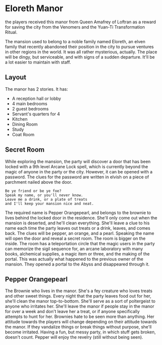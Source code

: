 # Eloreth Manor
the players received this manor from Queen Amafrey of Loftran as a reward for saving the city from the Venomers and the Yuan-Ti Transformation Ritual.

The mansion used to belong to a noble family named Eloreth, an elven family that recently abandoned their position in the city to pursue ventures in other regions in the world. It was all rather mysterious, actually. The place will be dingy, but serviceable, and with signs of a sudden departure. It'll be a lot easier to maintain with staff.

## Layout
The manor has 2 stories. It has:
- A reception hall or lobby
- 4 main bedrooms
- 2 guest bedrooms
- Servant's quarters for 4
- Kitchen
- Dining Room
- Study
- Coat Room

## Secret Room
While exploring the mansion, the party will discover a door that has been locked with a 9th level Arcane Lock spell, which is currently beyond the magic of anyone in the party or the city. However, it can be opened with a password. The clues for the password are written in elvish on a piece of parchment nailed above the door.

```
Be ye friend or be ye foe?
Speak my name, or you'll never know.
Leave me a drink, or a plate of treats
and I'll keep your mansion nice and neat.
```

The required name is Pepper Orangepearl, and belongs to the brownie to lives behind the locked door in the residence. She'll only come out when the mansion is deserted, and he'll clean everything. She'll leave a clue to his name each time the party leaves out treats or a drink, leaves, and comes back. The clues will be pepper, an orange, and a pearl. Speaking the name will open the door and reveal a secret room. The room is bigger on the inside. The room has a teleportation circle that the magic users in the party can memorize the sigil sequence for, an arcane laboratory with many books, alchemical supplies, a magic item or three, and the making of the portal. This was actually what happened to the previous owner of the mansion. They opened a portal to the Abyss and disappeared through it.

## Pepper Orangepearl
The Brownie who lives in the manor. She's a fey creature who loves treats and other sweet things. Every night that the party leaves food out for her, she'll clean the manor top-to-bottom. She'll serve as a sort of poltergeist to anyone who irritates her. She'll leave the manor if people stay in the manor for over a week and don't leave her a treat, or if anyone specifically attempts to hunt for her. Brownies hate to be seen more than anything. Her attitude towards the players will change depending on their attitude towards the manor. If they vandalize things or break things without purpose, she'll become irritated. Having a fun, but messy party, in which stuff gets broken, doesn't count. Pepper will enjoy the revelry (still without being seen).
